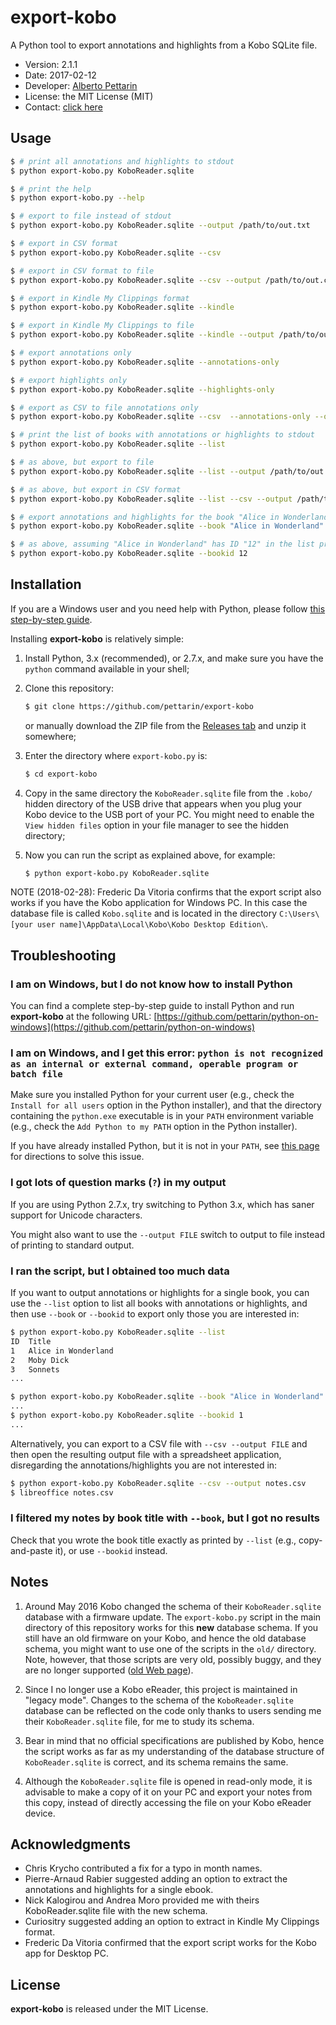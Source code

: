 # export-kobo

A Python tool to export annotations and highlights from a Kobo SQLite file.

* Version: 2.1.1
* Date: 2017-02-12
* Developer: [Alberto Pettarin](http://www.albertopettarin.it/)
* License: the MIT License (MIT)
* Contact: [click here](http://www.albertopettarin.it/contact.html)

## Usage

```bash
$ # print all annotations and highlights to stdout
$ python export-kobo.py KoboReader.sqlite

$ # print the help
$ python export-kobo.py --help

$ # export to file instead of stdout
$ python export-kobo.py KoboReader.sqlite --output /path/to/out.txt

$ # export in CSV format
$ python export-kobo.py KoboReader.sqlite --csv

$ # export in CSV format to file
$ python export-kobo.py KoboReader.sqlite --csv --output /path/to/out.csv

$ # export in Kindle My Clippings format
$ python export-kobo.py KoboReader.sqlite --kindle

$ # export in Kindle My Clippings to file
$ python export-kobo.py KoboReader.sqlite --kindle --output /path/to/out.csv

$ # export annotations only
$ python export-kobo.py KoboReader.sqlite --annotations-only

$ # export highlights only
$ python export-kobo.py KoboReader.sqlite --highlights-only

$ # export as CSV to file annotations only
$ python export-kobo.py KoboReader.sqlite --csv  --annotations-only --output /path/to/out.txt

$ # print the list of books with annotations or highlights to stdout
$ python export-kobo.py KoboReader.sqlite --list

$ # as above, but export to file
$ python export-kobo.py KoboReader.sqlite --list --output /path/to/out.txt

$ # as above, but export in CSV format
$ python export-kobo.py KoboReader.sqlite --list --csv --output /path/to/out.txt

$ # export annotations and highlights for the book "Alice in Wonderland"
$ python export-kobo.py KoboReader.sqlite --book "Alice in Wonderland"

$ # as above, assuming "Alice in Wonderland" has ID "12" in the list printed by --list
$ python export-kobo.py KoboReader.sqlite --bookid 12
```


## Installation

If you are a Windows user and you need help with Python,
please follow [this step-by-step guide](https://github.com/pettarin/python-on-windows).

Installing **export-kobo** is relatively simple:

1. Install Python, 3.x (recommended), or 2.7.x,
   and make sure you have the ``python`` command available in your shell;

2. Clone this repository:
    ```bash
    $ git clone https://github.com/pettarin/export-kobo
    ```
   or manually download the ZIP file from the [Releases tab](https://github.com/pettarin/export-kobo/releases/) and unzip it somewhere;

3. Enter the directory where ``export-kobo.py`` is:
    ```bash
    $ cd export-kobo
    ```

4. Copy in the same directory the ``KoboReader.sqlite`` file
   from the ``.kobo/`` hidden directory of the USB drive
   that appears when you plug your Kobo device to the USB port of your PC.
   You might need to enable the ``View hidden files`` option
   in your file manager to see the hidden directory;

5. Now you can run the script as explained above, for example:
    ```bash
    $ python export-kobo.py KoboReader.sqlite
    ```

NOTE (2018-02-28): Frederic Da Vitoria confirms that the export script
also works if you have the Kobo application for Windows PC.
In this case the database file is called ``Kobo.sqlite``
and is located in the directory
``C:\Users\[your user name]\AppData\Local\Kobo\Kobo Desktop Edition\``.


## Troubleshooting

### I am on Windows, but I do not know how to install Python

You can find a complete step-by-step guide to install Python
and run **export-kobo** at the following URL:
[https://github.com/pettarin/python-on-windows](https://github.com/pettarin/python-on-windows)

### I am on Windows, and I get this error: ``python is not recognized as an internal or external command, operable program or batch file``

Make sure you installed Python for your current user
(e.g., check the ``Install for all users`` option in the Python installer),
and that the directory containing the ``python.exe`` executable
is in your ``PATH`` environment variable
(e.g., check the ``Add Python to my PATH`` option in the Python installer).

If you have already installed Python, but it is not in your ``PATH``, see
[this page](https://docs.python.org/3/using/windows.html)
for directions to solve this issue.

### I got lots of question marks (``?``) in my output

If you are using Python 2.7.x, try switching to Python 3.x,
which has saner support for Unicode characters.

You might also want to use the ``--output FILE`` switch
to output to file instead of printing to standard output.

### I ran the script, but I obtained too much data

If you want to output annotations or highlights for a single book,
you can use the ``--list`` option to list all books with annotations or highlights,
and then use ``--book`` or ``--bookid`` to export only those you are interested in:

``` bash
$ python export-kobo.py KoboReader.sqlite --list
ID  Title
1   Alice in Wonderland
2   Moby Dick
3   Sonnets
...

$ python export-kobo.py KoboReader.sqlite --book "Alice in Wonderland"
...
$ python export-kobo.py KoboReader.sqlite --bookid 1
...
```

Alternatively, you can export to a CSV file with ``--csv --output FILE``
and then open the resulting output file with a spreadsheet application,
disregarding the annotations/highlights you are not interested in:

```bash
$ python export-kobo.py KoboReader.sqlite --csv --output notes.csv
$ libreoffice notes.csv
```

### I filtered my notes by book title with ``--book``, but I got no results

Check that you wrote the book title exactly as printed by ``--list``
(e.g., copy-and-paste it), or use ``--bookid`` instead.


## Notes

1. Around May 2016 Kobo changed the schema
   of their ``KoboReader.sqlite`` database with a firmware update.
   The ``export-kobo.py`` script in the main directory of this repository
   works for this **new** database schema.
   If you still have an old firmware on your Kobo,
   and hence the old database schema,
   you might want to use one of the scripts in the ``old/`` directory.
   Note, however, that those scripts are very old, possibly buggy,
   and they are no longer supported
   ([old Web page](http://www.albertopettarin.it/exportnotes.html)).

2. Since I no longer use a Kobo eReader,
   this project is maintained in "legacy mode".
   Changes to the schema of the ``KoboReader.sqlite`` database
   can be reflected on the code
   only thanks to users sending me their ``KoboReader.sqlite`` file,
   for me to study its schema.

3. Bear in mind that no official specifications are published by Kobo,
   hence the script works as far as
   my understanding of the database structure of ``KoboReader.sqlite`` is correct,
   and its schema remains the same.

4. Although the ``KoboReader.sqlite`` file is opened in read-only mode,
   it is advisable to make a copy of it on your PC
   and export your notes from this copy,
   instead of directly accessing the file on your Kobo eReader device.


## Acknowledgments

* Chris Krycho contributed a fix for a typo in month names.
* Pierre-Arnaud Rabier suggested adding an option to extract the annotations and highlights for a single ebook.
* Nick Kalogirou and Andrea Moro provided me with theirs KoboReader.sqlite file with the new schema.
* Curiositry suggested adding an option to extract in Kindle My Clippings format.
* Frederic Da Vitoria confirmed that the export script works for the Kobo app for Desktop PC.


## License

**export-kobo** is released under the MIT License.



